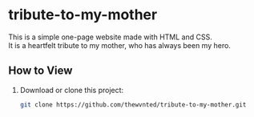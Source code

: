 # tribute-to-my-mother

This is a simple one-page website made with HTML and CSS.  
It is a heartfelt tribute to my mother, who has always been my hero.

## How to View
1. Download or clone this project:
   ```bash
   git clone https://github.com/thewvnted/tribute-to-my-mother.git

